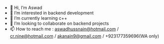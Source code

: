 - 👋 Hi, I’m Aswad
- 👀 I’m interested in backend development
- 🌱 I’m currently learning c++
- 💞️ I’m looking to collaborate on backend projects
- 📫 How to reach me : aswadhussnain@hotmail.com / cr.nine@hotmail.com / akanain9@gmail.com / +923177359696(WA only)

<!---
crnayn/crnayn is a ✨ special ✨ repository because its `README.md` (this file) appears on your GitHub profile.
You can click the Preview link to take a look at your changes.
--->

